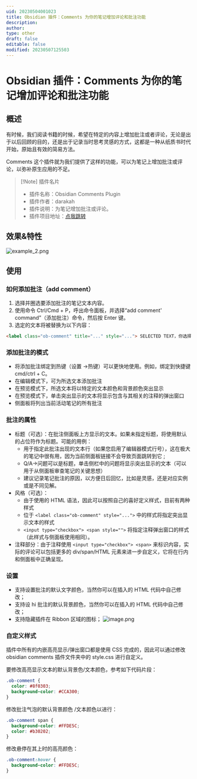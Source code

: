 ```yaml
---
uid: 20230504001023
title: Obsidian 插件：Comments 为你的笔记增加评论和批注功能
description: 
author: 
type: other
draft: false
editable: false
modified: 20230507125503
---
```


# Obsidian 插件：Comments 为你的笔记增加评论和批注功能

## 概述

有时候，我们阅读书籍的时候，希望在特定的内容上增加批注或者评论，无论是出于以后回顾的目的，还是出于记录当时思考灵感的方式，这都是一种从纸质书时代开始，原始且有效的简易方法。

Comments 这个插件就为我们提供了这样的功能，可以为笔记上增加批注或评论，以弥补原生应用的不足。

> [!Note] 插件名片
> - 插件名称：Obsidian Comments Plugin
> - 插件作者：darakah
> - 插件说明：为笔记增加批注或评论。
> - 插件项目地址：[点我跳转](https://github.com/Darakah/obsidian-comments-plugin)

## 效果&特性

![example_2.png](https://cdn.pkmer.cn/images/example_2.png)

## 使用

### 如何添加批注（add comment）

1. 选择并圈选要添加批注的笔记文本内容。
2. 使用命令 Ctrl/Cmd + P，呼出命令面板，并选择“add comment' command”（添加批注）命令，然后按 Enter 键。
3. 选定的文本将被替换为以下内容：

```HTML
<label class="ob-comment" title="..." style="..."> SELECTED TEXT，你选择的文本 <input type="checkbox"> <span> COMMENT，你要输入批注内容 </span></label>
```

### 添加批注的模式

- 将添加批注绑定到热键（设置 ->热键）可以更快地使用。例如，绑定到快捷键 cmd/ctrl + C。
- 在编辑模式下，可为所选文本添加批注
- 在预览模式下，所选文本将以特定的文本颜色和背景颜色突出显示
- 在预览模式下，单击突出显示的文本将显示包含与其相关的注释的弹出窗口
- 侧面板将列出当前活动笔记的所有批注

### 批注的属性

- 标题（可选）：在批注侧面板上方显示的文本。如果未指定标题，将使用默认的占位符作为标题。可能的用例：
	- 用于指定此批注出现的文本行（如果您启用了编辑器模式行号），这在极大的笔记中很有用，因为当前侧面板链接不会导致页面跳转到它 ;
	- Q/A->问题可以是标题，单击侧栏中的问题将显示突出显示的文本（可以用于从侧面板审查笔记的关键思想）
	- 建议记录笔记批注的原因，以方便日后回忆，比如是灵感，还是对应实例或是不同见解。
- 风格（可选）：
	- 由于使用的 HTML 语法，因此可以按照自己的喜好定义样式，目前有两种样式
	- 位于 `<label class="ob-comment" style="...">` 中的样式将指定突出显示文本的样式
	- `<input type="checkbox"> <span style="">` 将指定注释弹出窗口的样式（此样式与侧面板使用相同）。
- 注释部分：由于注释使用 `<input type="checkbox"> <span>` 来标识内容，实际的评论可以包括更多的 div/span/HTML 元素来进一步自定义，它将在行内和侧面板中正确呈现。

### 设置

- 支持设置批注的默认文字颜色，当然你可以在插入的 HTML 代码中自己修改；
- 支持设 hi 批注的默认背景颜色，当然你可以在插入的 HTML 代码中自己修改；
- 支持隐藏插件在 Ribbon 区域的图标；
![image.png](https://cdn.pkmer.cn/images/20230504102255.png)

### 自定义样式

插件中所有的内嵌高亮显示/弹出窗口都是使用 CSS 完成的，因此可以通过修改 obsidian comments 插件文件夹中的 style.css 进行自定义。

要修改高亮显示文本的默认背景色/文本颜色，参考如下代码片段：

```CSS
.ob-comment {
  color: #8f0303;
  background-color: #CCA300;
}
```

修改批注气泡的默认背景颜色 /文本颜色以进行：

```CSS
.ob-comment span {
  background-color: #FFDE5C;
  color: #b30202;
}
```

修改悬停在其上时的高亮颜色：

```CSS
.ob-comment:hover {
  background-color: #FFDE5C;
}
```